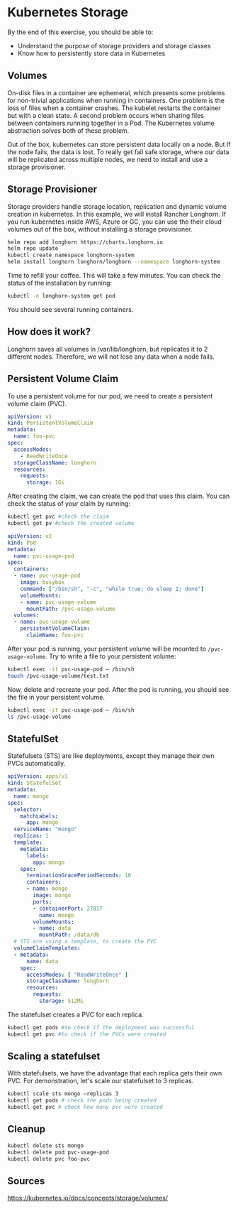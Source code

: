 # Kubernetes Storage

By the end of this exercise, you should be able to:

- Understand the purpose of storage providers and storage classes
- Know how to persistently store data in Kubernetes

## Volumes

On-disk files in a container are ephemeral, which presents some problems for non-trivial applications when running in containers. One problem is the loss of files when a container crashes. The kubelet restarts the container but with a clean state. A second problem occurs when sharing files between containers running together in a Pod. The Kubernetes volume abstraction solves both of these problem.

Out of the box, kubernetes can store persistent data locally on a node. But If the node fails, the data is lost. To really get fail safe storage, where our data will be replicated across multiple nodes, we need to install and use a storage provisioner.

## Storage Provisioner

Storage providers handle storage location, replication and dynamic volume creation in kubernetes. In this example, we will install Rancher Longhorn. If you run kubernetes inside AWS, Azure or GC, you can use the their cloud volumes out of the box, without installing a storage provisioner.

```bash
helm repo add longhorn https://charts.longhorn.io
helm repo update
kubectl create namespace longhorn-system
helm install longhorn longhorn/longhorn --namespace longhorn-system
```

Time to refill your coffee. This will take a few minutes. You can check the status of the installation by running:

```bash
kubectl -n longhorn-system get pod
```

You should see several running containers.

## How does it work?

Longhorn saves all volumes in /var/lib/longhorn, but replicates it to 2 different nodes. Therefore, we will not lose any data when a node fails.

## Persistent Volume Claim

To use a persistent volume for our pod, we need to create a persistent volume claim (PVC).

```yaml
apiVersion: v1
kind: PersistentVolumeClaim
metadata:
  name: foo-pvc
spec:
  accessModes:
    - ReadWriteOnce
  storageClassName: longhorn
  resources:
    requests:
      storage: 1Gi
```

After creating the claim, we can create the pod that uses this claim.
You can check the status of your claim by running:
```bash
kubectl get pvc #check the claim
kubectl get pv #check the created volume
```

```yaml
apiVersion: v1
kind: Pod
metadata:
  name: pvc-usage-pod
spec:
  containers:
  - name: pvc-usage-pod
    image: busybox
    command: ["/bin/sh", "-c", "while true; do sleep 1; done"]
    volumeMounts:
    - name: pvc-usage-volume
      mountPath: /pvc-usage-volume
  volumes:
  - name: pvc-usage-volume
    persistentVolumeClaim:
      claimName: foo-pvc
```

After your pod is running, your persistent volume will be mounted to `/pvc-usage-volume`.
Try to write a file to your persistent volume:

```bash
kubectl exec -it pvc-usage-pod — /bin/sh
touch /pvc-usage-volume/test.txt
```

Now, delete and recreate your pod. After the pod is running, you should see the file in your persistent volume.
```bash
kubectl exec -it pvc-usage-pod — /bin/sh
ls /pvc-usage-volume
```


## StatefulSet

Statefulsets (STS) are like deployments, except they manage their own PVCs automatically. 

```yaml
apiVersion: apps/v1
kind: StatefulSet
metadata:
  name: mongo
spec:
  selector:
    matchLabels:
      app: mongo
  serviceName: "mongo"
  replicas: 1
  template:
    metadata:
      labels:
        app: mongo
    spec:
      terminationGracePeriodSeconds: 10
      containers:
      - name: mongo
        image: mongo
        ports:
        - containerPort: 27017
          name: mongo
        volumeMounts:
        - name: data
          mountPath: /data/db
  # STS are using a template, to create the PVC
  volumeClaimTemplates:
  - metadata:
      name: data
    spec:
      accessModes: [ "ReadWriteOnce" ]
      storageClassName: longhorn
      resources:
        requests:
          storage: 512Mi
```

The statefulset creates a PVC for each replica.

```bash
kubectl get pods #to check if the deployment was successful
kubectl get pvc #to check if the PVCs were created
```

## Scaling a statefulset

With statefulsets, we have the advantage that each replica gets their own PVC. For demonstration, let's scale our statefulset to 3 replicas.

```bash
kubectl scale sts mongo —replicas 3
kubectl get pods # check the pods being created
kubectl get pvc # check how many pvc were created
```

## Cleanup

```bash
kubectl delete sts mongo
kubectl delete pod pvc-usage-pod
kubectl delete pvc foo-pvc
```

## Sources

https://kubernetes.io/docs/concepts/storage/volumes/